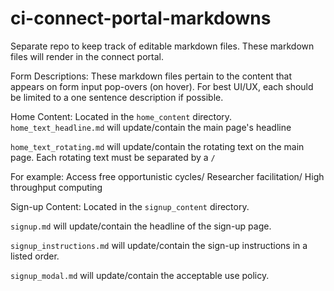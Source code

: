 # ci-connect-portal-markdowns

Separate repo to keep track of editable markdown files. These markdown files will render in the connect portal.

Form Descriptions:
These markdown files pertain to the content that appears on form input pop-overs (on hover). For best UI/UX, each should be limited to a one sentence description if possible.

Home Content:
Located in the `home_content` directory.
`home_text_headline.md` will update/contain the main page's headline

`home_text_rotating.md` will update/contain the rotating text on the main page. Each rotating text must be separated by a `/`

For example:
Access free opportunistic cycles/ Researcher facilitation/ High throughput computing

Sign-up Content:
Located in the `signup_content` directory.

`signup.md` will update/contain the headline of the sign-up page.

`signup_instructions.md` will update/contain the sign-up instructions in a listed order.

`signup_modal.md` will update/contain the acceptable use policy.
